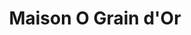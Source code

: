 ---
title: "Maison O Grain d'Or"
url: /saint-etienne-du-rouvray/maison-o-grain-dor/
shop: Bäckerei
---